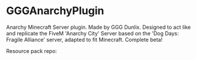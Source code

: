 # GGGAnarchyPlugin
Anarchy Minecraft Server plugin. Made by GGG Dunlix. Designed to act like and replicate the FiveM 'Anarchy City' Server based on the 'Dog Days: Fragile Alliance' server, adapted to fit Minecraft. Complete beta!


Resource pack repo:
